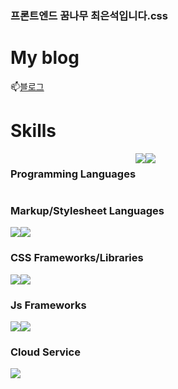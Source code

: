 ### 프론트엔드 꿈나무 최은석입니다.css
<div>
<h1 stlye="color:blue">My blog</h1>
📫<a href="https://velog.io/@xnelb013">블로그</a>

<h1>Skills</h1>
<div style="display:flex">
<h3>Programming Languages</h3>
  <img src="https://img.shields.io/badge/javascript-F7DF1E?style=flat&logo=javascript&logoColor=white"/>
  <img src="https://img.shields.io/badge/typescript-3178C6?style=flat&logo=typescript&logoColor=white"/>
</div>

<h3>Markup/Stylesheet Languages</h3>
<div style="display:flex">
  <img src="https://img.shields.io/badge/html5-E34F26?style=flat&logo=html5&logoColor=white"/>
  <img src="https://img.shields.io/badge/css3-1572B6?style=flat&logo=css3&logoColor=white"/>
</div>

<h3>CSS Frameworks/Libraries</h3>
<div style="display:flex">
  <img src="https://img.shields.io/badge/tailwindcss-06B6D4?style=flat&logo=tailwindcss&logoColor=white"/>
  <img src="https://img.shields.io/badge/styledcomponents-DB7093?style=flat&logo=styledcomponents&logoColor=white"/>
</div>

<h3>Js Frameworks</h3>
<div style="display:flex">
  <img src="https://img.shields.io/badge/react-61DAFB?style=flat&logo=react&logoColor=white"/>
  <img src="https://img.shields.io/badge/nextdotjs-000000?style=flat&logo=nextdotjs&logoColor=white"/>
</div>

<h3>Cloud Service</h3>
<div style="display:flex">
  <img src="https://img.shields.io/badge/firebase-FFCA28?style=flat&logo=firebase&logoColor=white"/>
</div>



</div>

<!--
**xnelb013/xnelb013** is a ✨ _special_ ✨ repository because its `README.md` (this file) appears on your GitHub profile.

Here are some ideas to get you started:

- 🔭 I’m currently working on ...
- 🌱 I’m currently learning ...
- 👯 I’m looking to collaborate on ...
- 🤔 I’m looking for help with ...
- 💬 Ask me about ...
- 📫 How to reach me: ...
- 😄 Pronouns: ...
- ⚡ Fun fact: ...
-->
